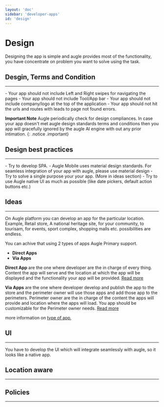 ```yaml
---
layout: 'doc'
sidebar: 'developer-apps'
id: 'design'
---
```


# Design

Designing the app is simple and augle provides most of the functionality, you have concentrate on problem you want to solve using the task.

## Desgin, Terms and Condition
<hr/>
 - Your app should not include Left and Right swipes for navigating the pages
 - Your app should not include Tool/App bar
 - Your app should not include company/logo at the top of the application
 - Your app should not hit the urls and routes with leads to page not found errors.

**Important Note**
Augle periodically check for design compliances. In case your app doesn't met augle design standards terms and conditions then you app will gracefully ignored by the augle AI engine with out any prior intimation.
{: .notice .important}

## Design best practices
<hr/>
 - Try to develop SPA.
 - Augle Mobile uses material design standards. For seamless integration of your app with augle, please use material design
 - Try to solve a single purpose your your app. (More in ideas section)
 - Try to use Augle native UI as much as possible (like date pickers, default action buttons etc.)

## Ideas
<hr/>

On Augle platform you can develop an app for the particular location. Example, Retail store, A national heritage site,
for your community, to tourisam, for events, sport complex, shopping malls etc. possibilities are endless.

You can achive that using 2 types of apps Augle Primary support.

 - **Direct Apps**
 - **Via Apps**

**Direct App** are the one where developer are the in charge of every thing. Content the app will serve and the location
 at which the app will be displayed and the functionality your app will be provided.
 [Read more](/docs/developer/apps/design/direct-apps)

**Via Apps** are the one where developer develop and publish the app to the store and the perimeter owner will use those
apps and add those app to the perimeters. Perimeter owner are the in charge of the content the apps will provide and
location where the apps will load. You app should be customizable for the Perimeter owner needs.
[Read more](/docs/developer/apps/design/via-apps)

more information on [type of app](/docs/developer/apps/design/type-of-apps),



## UI
<hr/>

You have to develop the UI which will integrate seamlessly with augle, so it looks like a native app.


## Location aware
<hr/>

## Policies
<hr/>
